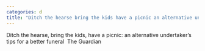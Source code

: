 ```yaml
---
categories: d
title: "Ditch the hearse bring the kids have a picnic an alternative undertaker’s tips for a better funeral  The Guardian"
---
```

Ditch the hearse, bring the kids, have a picnic: an alternative undertaker’s tips for a better funeral&nbsp;&nbsp;The Guardian